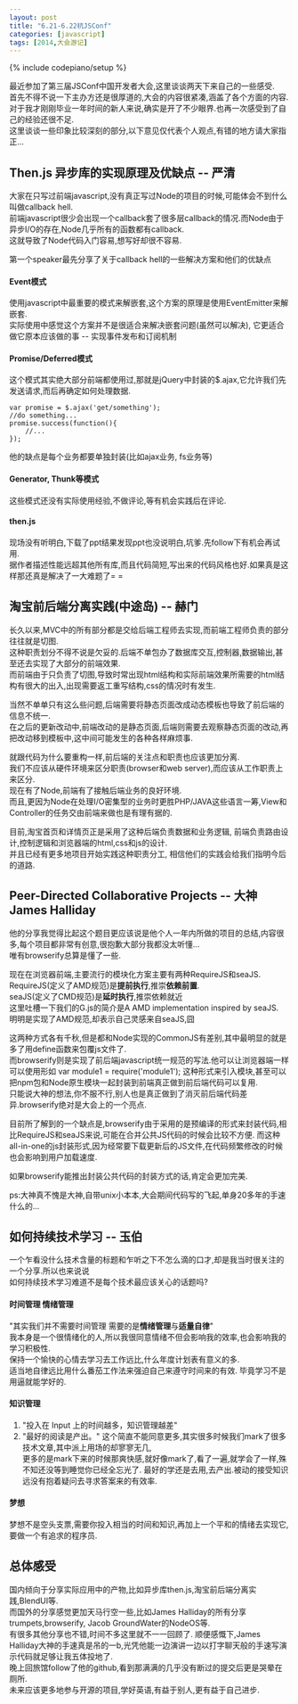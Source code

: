 ```yaml
---
layout: post
title: "6.21-6.22杭JSConf"
categories: [javascript]
tags: [2014,大会游记]
---
```

{% include codepiano/setup %}

最近参加了第三届JSConf中国开发者大会,这里谈谈两天下来自己的一些感受.  
首先不得不说一下主办方还是很厚道的,大会的内容很紧凑,涵盖了各个方面的内容.  
对于我才刚刚毕业一年时间的新人来说,确实是开了不少眼界.也再一次感受到了自己的经验还很不足.  
这里谈谈一些印象比较深刻的部分,以下意见仅代表个人观点,有错的地方请大家指正...  

Then.js 异步库的实现原理及优缺点 -- 严清
---
大家在只写过前端javascript,没有真正写过Node的项目的时候,可能体会不到什么叫做callback hell.  
前端javascript很少会出现一个callback套了很多层callback的情况.而Node由于异步I/O的存在,Node几乎所有的函数都有callback.  
这就导致了Node代码入门容易,想写好却很不容易.

第一个speaker最先分享了关于callback hell的一些解决方案和他们的优缺点

#### Event模式  
使用javascript中最重要的模式来解嵌套,这个方案的原理是使用EventEmitter来解嵌套.  
实际使用中感觉这个方案并不是很适合来解决嵌套问题(虽然可以解决), 它更适合做它原本应该做的事 -- 实现事件发布和订阅机制

#### Promise/Deferred模式
这个模式其实绝大部分前端都使用过,那就是jQuery中封装的$.ajax,它允许我们先发送请求,而后再确定如何处理数据.  

    var promise = $.ajax('get/something');
    //do something...
    promise.success(function(){
        //...
    });
    
他的缺点是每个业务都要单独封装(比如ajax业务, fs业务等)

#### Generator, Thunk等模式
这些模式还没有实际使用经验,不做评论,等有机会实践后在评论.

#### then.js
现场没有听明白,下载了ppt结果发现ppt也没说明白,坑爹.先follow下有机会再试用.  
据作者描述性能远超其他所有库,而且代码简短,写出来的代码风格也好.如果真是这样那还真是解决了一大难题了= =


淘宝前后端分离实践(中途岛) -- 赫门
---
长久以来,MVC中的所有部分都是交给后端工程师去实现,而前端工程师负责的部分往往就是切图.  
这种职责划分不得不说是欠妥的.后端不单包办了数据库交互,控制器,数据输出,甚至还去实现了大部分的前端效果.  
而前端由于只负责了切图,导致时常出现html结构和实际前端效果所需要的html结构有很大的出入,出现需要返工重写结构,css的情况时有发生.  

当然不单单只有这么些问题,后端需要将静态页面改成动态模板也导致了前后端的信息不统一.  
在之后的更新改动中,前端改动的是静态页面,后端则需要去观察静态页面的改动,再把改动移到模板中,这中间可能发生的各种各样麻烦事.  

就跟代码为什么要重构一样,前后端的关注点和职责也应该更加分离.  
我们不应该从硬件环境来区分职责(browser和web server),而应该从工作职责上来区分.  
现在有了Node,前端有了接触后端业务的良好环境.  
而且,更因为Node在处理I/O密集型的业务时更胜PHP/JAVA这些语言一筹,View和Controller的任务交由前端来做也是有理有据的.

目前,淘宝首页和详情页正是采用了这种后端负责数据和业务逻辑, 前端负责路由设计,控制逻辑和浏览器端的html,css和js的设计.  
并且已经有更多地项目开始实践这种职责分工, 相信他们的实践会给我们指明今后的道路.


Peer-Directed Collaborative Projects -- 大神James Halliday
---
他的分享我觉得比起这个题目更应该说是他个人一年内所做的项目的总结,内容很多,每个项目都非常有创意,很抱歉大部分我都没太听懂...  
唯有browserify总算是懂了一些.

现在在浏览器前端,主要流行的模块化方案主要有两种RequireJS和seaJS.  
RequireJS(定义了AMD规范)是**提前执行**,推崇**依赖前置**.  
seaJS(定义了CMD规范)是**延时执行**,推崇依赖就近  
这里吐槽一下我们的G.js的简介是A AMD implementation inspired by seaJS.  
明明是实现了AMD规范,却表示自己灵感来自seaJS,囧  

这两种方式各有千秋,但是都和Node实现的CommonJS有差别,其中最明显的就是多了用define函数来包覆js文件了.  
而browserify则是实现了前后端javascript统一规范的写法.他可以让浏览器端一样可以使用形如
    var module1 = require('module1');
这种形式来引入模块,甚至可以把npm包和Node原生模块一起封装到前端真正做到前后端代码可以复用.  
只能说大神的想法,你不服不行,别人也是真正做到了消灭前后端代码差异.browserify绝对是大会上的一个亮点.  

目前所了解到的一个缺点是,browserify由于采用的是预编译的形式来封装代码,相比RequireJS和seaJS来说,可能在合并公共JS代码的时候会比较不方便.
而这种all-in-one的js封装形式,因为经常要下载更新后的JS文件,在代码频繁修改的时候也会影响到用户加载速度.  

如果browserify能推出封装公共代码的封装方式的话,肯定会更加完美.  

ps:大神真不愧是大神,自带unix小本本,大会期间代码写的飞起,单身20多年的手速什么的...  

如何持续技术学习 -- 玉伯
---
一个乍看没什么技术含量的标题和乍听之下不怎么滴的口才,却是我当时很关注的一个分享.所以也来说说  
如何持续技术学习难道不是每个技术最应该关心的话题吗?



#### 时间管理 情绪管理
"其实我们并不需要时间管理 需要的是**情绪管理**与**适量自律**"  
我本身是一个很情绪化的人,所以我很同意情绪不但会影响我的效率,也会影响我的学习积极性.  
保持一个愉快的心情去学习去工作远比,什么年度计划表有意义的多.  
适当地自律远比用什么番茄工作法来强迫自己来遵守时间来的有效.
毕竟学习不是用逼就能学好的.

#### 知识管理
1. "投入在 Input 上的时间越多，知识管理越差"
2. "最好的阅读是产出。"
这个简直不能同意更多,其实很多时候我们mark了很多技术文章,其中派上用场的却寥寥无几,  
更多的是mark下来的时候那爽快感,就好像mark了,看了一遍,就学会了一样,殊不知还没等到睡觉你已经全忘光了.
最好的学还是去用,去产出.被动的接受知识远没有抱着疑问去寻求答案来的有效率.

#### 梦想
梦想不是空头支票,需要你投入相当的时间和知识,再加上一个平和的情绪去实现它,要做一个有追求的程序员.

总体感受
---
国内倾向于分享实际应用中的产物,比如异步库then.js,淘宝前后端分离实践,BlendUI等.  
而国外的分享感觉更加天马行空一些,比如James Halliday的所有分享trumpets,browserify, Jacob GroundWater的NodeOS等.  
有很多其他分享也不错,时间不多这里就不一一回顾了.
顺便感慨下,James Halliday大神的手速真是吊的一b,光凭他能一边演讲一边以打字聊天般的手速写演示代码就足够让我五体投地了.  
晚上回旅馆follow了他的github,看到那满满的几乎没有断过的提交后更是哭晕在厕所.  
未来应该更多地参与开源的项目,学好英语,有益于别人,更有益于自己进步.
